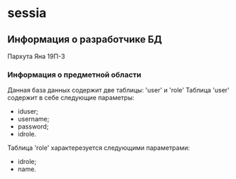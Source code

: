 # sessia
## Информация о разработчике БД
Пархута Яна 19П-3
### Информация о предметной области
Данная база данных содержит две таблицы: 'user' и 'role'
Таблица 'user' содержит в себе следующие параметры:
 - iduser;
 - username;
 - password;
 - idrole.

Таблица 'role' характерезуется следующими параметрами:
 - idrole;
 - name.
